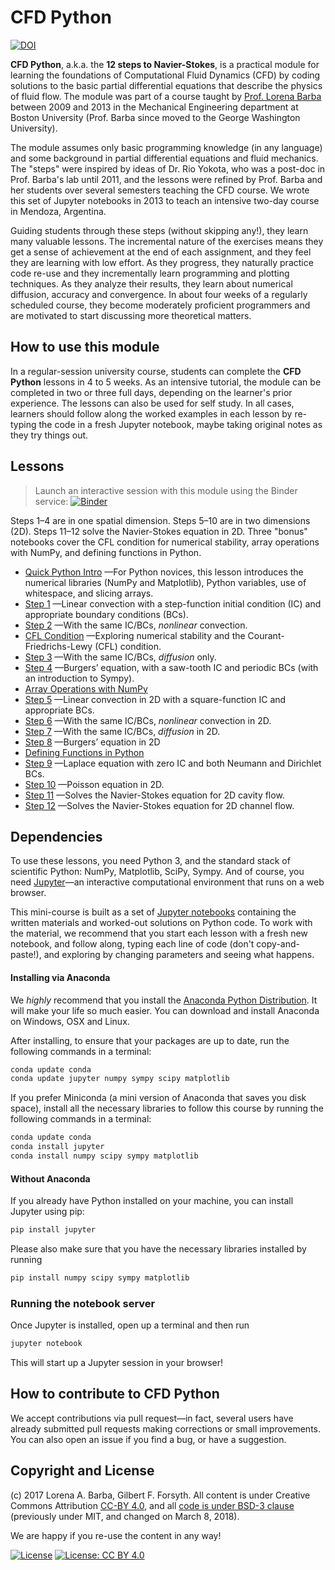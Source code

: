 
# CFD Python

[![DOI](https://jose.theoj.org/papers/10.21105/jose.00021/status.svg)](https://doi.org/10.21105/jose.00021)

**CFD Python**, a.k.a. the **12 steps to Navier-Stokes**, is a practical module for learning the foundations of Computational Fluid Dynamics (CFD) by coding solutions to the basic partial differential equations that describe the physics of fluid flow.
The module was part of a course taught by [Prof. Lorena Barba](http://lorenabarba.com) between 2009 and 2013 in the Mechanical Engineering department at Boston University (Prof. Barba since moved to the George Washington University).

The module assumes only basic programming knowledge (in any language) and some background in partial differential equations and fluid mechanics. The "steps" were inspired by ideas of Dr. Rio Yokota, who was a post-doc in Prof. Barba's lab until 2011, and the lessons were refined by Prof. Barba and her students over several semesters teaching the CFD course. 
We wrote this set of Jupyter notebooks in 2013 to teach an intensive two-day course in Mendoza, Argentina.

Guiding students through these steps (without skipping any!), they learn many valuable lessons. The incremental nature of the exercises means they get a sense of achievement at the end of each assignment, and they feel they are learning with low effort. As they progress, they naturally practice code re-use and they incrementally learn programming and plotting techniques. As they analyze their results, they learn about numerical diffusion, accuracy and convergence. 
In about four weeks of a regularly scheduled course, they become moderately proficient programmers and are motivated to start discussing more theoretical matters.

## How to use this module

In a regular-session university course, students can complete the **CFD Python** lessons in 4 to 5 weeks. 
As an intensive tutorial, the module can be completed in two or three full days, depending on the learner's prior experience. 
The lessons can also be used for self study. 
In all cases, learners should follow along the worked examples in each lesson by re-typing the code in a fresh Jupyter notebook, maybe taking original notes as they try things out. 

Lessons
-------
> Launch an interactive session with this module using the Binder service:
[![Binder](https://mybinder.org/badge.svg)](https://mybinder.org/v2/gh/barbagroup/CFDPython/master)

Steps 1–4 are in one spatial dimension. Steps 5–10 are in two dimensions (2D). Steps 11–12 solve the Navier-Stokes equation in 2D. Three "bonus" notebooks cover the CFL condition for numerical stability, array operations with NumPy, and defining functions in Python.

* [Quick Python Intro](http://nbviewer.jupyter.org/github/barbagroup/CFDPython/blob/master/lessons/00_Quick_Python_Intro.ipynb)
—For Python novices, this lesson introduces the numerical libraries (NumPy and Matplotlib), Python variables, use of whitespace, and slicing arrays.
* [Step 1](http://nbviewer.jupyter.org/github/barbagroup/CFDPython/blob/master/lessons/01_Step_1.ipynb)
—Linear convection with a step-function initial condition (IC) and appropriate boundary conditions (BCs).
* [Step 2](http://nbviewer.jupyter.org/github/barbagroup/CFDPython/blob/master/lessons/02_Step_2.ipynb)
—With the same IC/BCs, _nonlinear_ convection.
* [CFL Condition](http://nbviewer.jupyter.org/github/barbagroup/CFDPython/blob/master/lessons/03_CFL_Condition.ipynb)
—Exploring numerical stability and the Courant-Friedrichs-Lewy (CFL) condition.
* [Step 3](http://nbviewer.jupyter.org/github/barbagroup/CFDPython/blob/master/lessons/04_Step_3.ipynb)
—With the same IC/BCs, _diffusion_ only.
* [Step 4](http://nbviewer.jupyter.org/github/barbagroup/CFDPython/blob/master/lessons/05_Step_4.ipynb)
—Burgers’ equation, with a saw-tooth IC and periodic BCs (with an introduction to Sympy).
* [Array Operations with NumPy](http://nbviewer.jupyter.org/github/barbagroup/CFDPython/blob/master/lessons/06_Array_Operations_with_NumPy.ipynb)
* [Step 5](http://nbviewer.jupyter.org/github/barbagroup/CFDPython/blob/master/lessons/07_Step_5.ipynb)
—Linear convection in 2D with a square-function IC and appropriate BCs.
* [Step 6](http://nbviewer.jupyter.org/github/barbagroup/CFDPython/blob/master/lessons/08_Step_6.ipynb)
—With the same IC/BCs, _nonlinear_ convection in 2D.
* [Step 7](http://nbviewer.jupyter.org/github/barbagroup/CFDPython/blob/master/lessons/09_Step_7.ipynb)
—With the same IC/BCs, _diffusion_ in 2D.
* [Step 8](http://nbviewer.jupyter.org/github/barbagroup/CFDPython/blob/master/lessons/10_Step_8.ipynb)
—Burgers’ equation in 2D
* [Defining Functions in Python](http://nbviewer.jupyter.org/github/barbagroup/CFDPython/blob/master/lessons/11_Defining_Function_in_Python.ipynb)
* [Step 9](http://nbviewer.jupyter.org/github/barbagroup/CFDPython/blob/master/lessons/12_Step_9.ipynb)
—Laplace equation with zero IC and both Neumann and Dirichlet BCs.
* [Step 10](http://nbviewer.jupyter.org/github/barbagroup/CFDPython/blob/master/lessons/13_Step_10.ipynb)
—Poisson equation in 2D.
* [Step 11](http://nbviewer.jupyter.org/github/barbagroup/CFDPython/blob/master/lessons/14_Step_11.ipynb)
—Solves the Navier-Stokes equation for 2D cavity flow.
* [Step 12](http://nbviewer.jupyter.org/github/barbagroup/CFDPython/blob/master/lessons/15_Step_12.ipynb)
—Solves the Navier-Stokes equation for 2D channel flow.




## Dependencies

To use these lessons, you need Python 3, and the standard stack of scientific Python: NumPy, Matplotlib, SciPy, Sympy. And of course, you need [Jupyter](http://jupyter.org)—an interactive computational environment that runs on a web browser.

This mini-course is built as a set of [Jupyter notebooks](https://jupyter-notebook.readthedocs.org/en/latest/notebook.html) containing the written materials and worked-out solutions on Python code. To work with the material, we recommend that you start each lesson with a fresh new notebook, and follow along, typing each line of code (don't copy-and-paste!), and exploring by changing parameters and seeing what happens. 


#### Installing via Anaconda
We *highly* recommend that you install the [Anaconda Python Distribution](http://docs.continuum.io/anaconda/install). It will make your life so much easier. 
You can download and install Anaconda on Windows, OSX and Linux. 

After installing, to ensure that your packages are up to date, run the following commands in a terminal:

```Bash
conda update conda
conda update jupyter numpy sympy scipy matplotlib
```

If you prefer Miniconda (a mini version of Anaconda that saves you disk space), install all the necessary libraries to follow this course by running the following commands in a terminal:

```Bash
conda update conda
conda install jupyter
conda install numpy scipy sympy matplotlib
```


#### Without Anaconda
If you already have Python installed on your machine, you can install Jupyter using pip:

```Bash
pip install jupyter
```

Please also make sure that you have the necessary libraries installed by running

```Bash
pip install numpy scipy sympy matplotlib
```


### Running the notebook server

Once Jupyter is installed, open up a terminal and then run 

```Bash
jupyter notebook
```

This will start up a Jupyter session in your browser!

## How to contribute to CFD Python

We accept contributions via pull request—in fact, several users have already submitted pull requests making corrections or small improvements. You can also open an issue if you find a bug, or have a suggestion. 

## Copyright and License

(c) 2017 Lorena A. Barba, Gilbert F. Forsyth. All content is under Creative Commons Attribution [CC-BY 4.0](https://creativecommons.org/licenses/by/4.0/legalcode.txt), and all [code is under BSD-3 clause](https://github.com/engineersCode/EngComp/blob/master/LICENSE) (previously under MIT, and changed on March 8, 2018). 

We are happy if you re-use the content in any way!

[![License](https://img.shields.io/badge/License-BSD%203--Clause-blue.svg)](https://opensource.org/licenses/BSD-3-Clause) [![License: CC BY 4.0](https://img.shields.io/badge/License-CC%20BY%204.0-lightgrey.svg)](https://creativecommons.org/licenses/by/4.0/)

